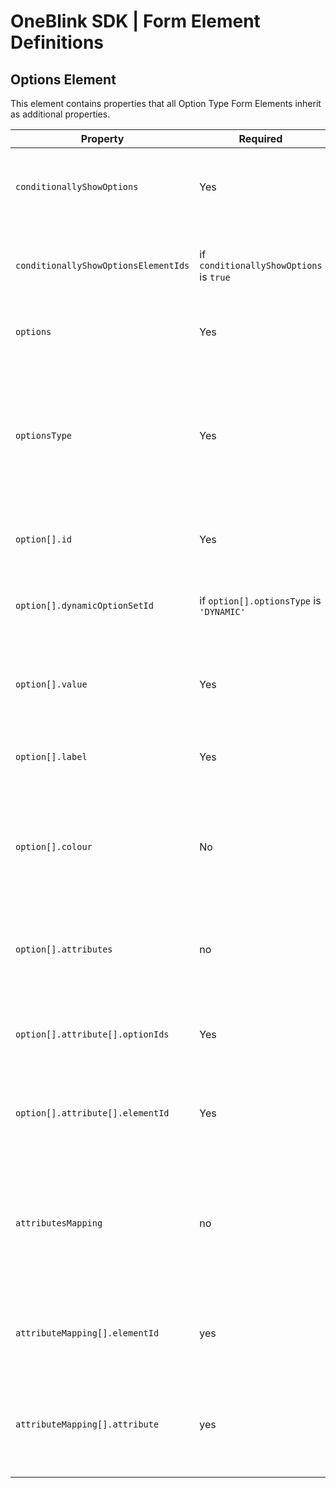 # OneBlink SDK | Form Element Definitions

## Options Element

This element contains properties that all Option Type Form Elements inherit as additional properties.

| Property                             | Required                                 | Type                 | Default    | Description                                                                                                            |
| ------------------------------------ | ---------------------------------------- | -------------------- | ---------- | ---------------------------------------------------------------------------------------------------------------------- |
| `conditionallyShowOptions`           | Yes                                      | `boolean`            | `false`    | Whether or not the elements options are to be shown conditionally.                                                     |
| `conditionallyShowOptionsElementIds` | if `conditionallyShowOptions` is `true`  | `string[]`           |            | the ID(s) of elements used in the 'conditionally show' process.                                                        |
| `options`                            | Yes                                      | `option[]`           |            | An array of options, relevant to the element.                                                                          |
| `optionsType`                        | Yes                                      | `string`             | `'CUSTOM'` | Whether or not the options set is defined within the form definition (custom), or via an API call (dynamic OR search). |
| `option[].id`                        | Yes                                      | `string`             | `{guid}`   | The unique identifier for an individual option.                                                                        |
| `option[].dynamicOptionSetId`        | if `option[].optionsType` is `'DYNAMIC'` | `string`             | `{guid}`   | The ID of the dynamic options set configured in the OneBlink System.                                                   |
| `option[].value`                     | Yes                                      | `string`             |            | The value for an individual option, sent with form submission data.                                                    |
| `option[].label`                     | Yes                                      | `string`             |            | The label displayed to the user for an individual option.                                                              |
| `option[].colour`                    | No                                       | `string`             |            | The color of the button used to display the option, if the element has `buttons` configured as `true`.                 |
| `option[].attributes`                | no                                       | `attribute[]`        |            | An array of option attributes associated with an individual option.                                                    |
| `option[].attribute[].optionIds`     | Yes                                      | `string[]`           |            | An array of option IDs associated with an individual option                                                            |
| `option[].attribute[].elementId`     | Yes                                      | `string`             |            | The external element ID used in the 'conditionally show option' process                                                |
| `attributesMapping`                  | no                                       | `attributeMapping[]` |            | Used to map an attribute from a dynamic options source with an option element ID within the form definition            |
| `attributeMapping[].elementId`       | yes                                      | `string`             |            | The ID of the option value for the attribute to be mapped to.                                                          |
| `attributeMapping[].attribute`       | yes                                      | `string`             |            | The attribute from the dynamic options set to be mapped to the option element ID.                                      |
